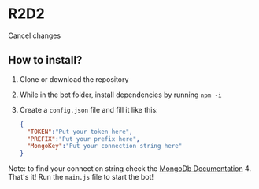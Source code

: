 # R2D2
Cancel changes
## How to install?

1. Clone or download the repository
2. While in the bot folder, install dependencies by running `npm -i`
3. Create a `config.json` file and fill it like this:

    ```json 
    {
      "TOKEN":"Put your token here",
      "PREFIX":"Put your prefix here",
      "MongoKey":"Put your connection string here"
    }
      ``` 
 
Note: to find your connection string check the [MongoDb Documentation](https://www.mongodb.com/docs/atlas/driver-connection/ "Connect via Your application")
4. That's it! Run the `main.js` file to start the bot!
